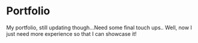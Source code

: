 # Portfolio
My portfolio, still updating though...Need some final touch ups..
Well, now I just need more experience so that I can showcase it!
